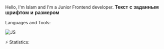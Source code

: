 Hello, I'm Islam and I'm a Junior Frontend developer.
<span style="font-family: 'Arial', sans-serif; font-size: 16px; font-weight: 900">Текст с заданным шрифтом и размером</span>




Languages and Tools:

![JS](https://camo.githubusercontent.com/04aef8b5ddb04c6737ebc30fbdcf9960f8f1694600c4a8acb82bee58a198dcde/68747470733a2f2f696d672e736869656c64732e696f2f62616467652f2d4a6176615363726970742d3039303930393f7374796c653d666f722d7468652d6261646765266c6f676f3d6a617661736372697074266c6f676f436f6c6f723d79656c6c6f77)

⚡️ Statistics:
